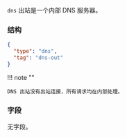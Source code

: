 `dns` 出站是一个内部 DNS 服务器。

### 结构

```json
{
  "type": "dns",
  "tag": "dns-out"
}
```

!!! note ""

    DNS 出站没有出站连接，所有请求均在内部处理。

### 字段

无字段。
